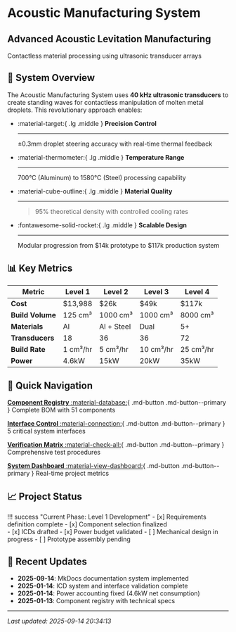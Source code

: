 # Acoustic Manufacturing System

<div class="hero-section">
<h2>Advanced Acoustic Levitation Manufacturing</h2>
<p>Contactless material processing using ultrasonic transducer arrays</p>
</div>

## 🎯 System Overview

The Acoustic Manufacturing System uses **40 kHz ultrasonic transducers** to create standing waves for contactless manipulation of molten metal droplets. This revolutionary approach enables:

<div class="grid cards" markdown>

-   :material-target:{ .lg .middle } **Precision Control**

    ---

    ±0.3mm droplet steering accuracy with real-time thermal feedback

-   :material-thermometer:{ .lg .middle } **Temperature Range**

    ---

    700°C (Aluminum) to 1580°C (Steel) processing capability

-   :material-cube-outline:{ .lg .middle } **Material Quality**

    ---

    >95% theoretical density with controlled cooling rates

-   :fontawesome-solid-rocket:{ .lg .middle } **Scalable Design**

    ---

    Modular progression from $14k prototype to $117k production system

</div>

## 📊 Key Metrics

| Metric | Level 1 | Level 2 | Level 3 | Level 4 |
|--------|---------|---------|---------|---------|
| **Cost** | $13,988 | $26k | $49k | $117k |
| **Build Volume** | 125 cm³ | 1000 cm³ | 1000 cm³ | 8000 cm³ |
| **Materials** | Al | Al + Steel | Dual | 5+ |
| **Transducers** | 18 | 36 | 36 | 72 |
| **Build Rate** | 1 cm³/hr | 5 cm³/hr | 10 cm³/hr | 25 cm³/hr |
| **Power** | 4.6kW | 15kW | 20kW | 35kW |

## 🚀 Quick Navigation

<div class="tx-hero__content">
<div class="feature-cards">

[**Component Registry** :material-database:](components/index.md){ .md-button .md-button--primary }
Complete BOM with 51 components

[**Interface Control** :material-connection:](icds/index.md){ .md-button .md-button--primary }
5 critical system interfaces

[**Verification Matrix** :material-check-all:](verification/matrix.md){ .md-button .md-button--primary }
Comprehensive test procedures

[**System Dashboard** :material-view-dashboard:](dashboard.md){ .md-button .md-button--primary }
Real-time project metrics

</div>
</div>

## 📈 Project Status

!!! success "Current Phase: Level 1 Development"
    - [x] Requirements definition complete
    - [x] Component selection finalized  
    - [x] ICDs drafted
    - [x] Power budget validated
    - [ ] Mechanical design in progress
    - [ ] Prototype assembly pending

## 🔗 Recent Updates

- **2025-09-14**: MkDocs documentation system implemented
- **2025-01-14**: ICD system and interface validation complete
- **2025-01-14**: Power accounting fixed (4.6kW net consumption)
- **2025-01-13**: Component registry with technical specs

---

*Last updated: 2025-09-14 20:34:13*
